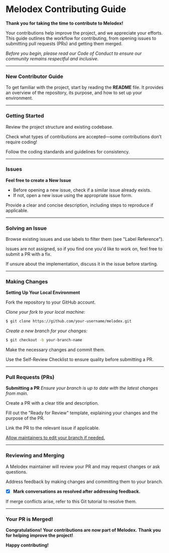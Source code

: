 # Melodex Contributing Guide
**Thank you for taking the time to contribute to Melodex!**

Your contributions help improve the project, and we appreciate your efforts. This guide outlines the workflow for contributing, from opening issues to submitting pull requests (PRs) and getting them merged.

*Before you begin, please read our Code of Conduct to ensure our community remains respectful and inclusive.*
<br>

---
### New Contributor Guide
To get familiar with the project, start by reading the **README** file. It provides an overview of the repository, its purpose, and how to set up your environment.
<br>

---
### Getting Started
Review the project structure and existing codebase.

Check what types of contributions are accepted—some contributions don’t require coding!

Follow the coding standards and guidelines for consistency.
<br>

---
### Issues
**Feel free to create a New Issue**

- Before opening a new issue, check if a similar issue already exists. 
- If not, open a new issue using the appropriate issue form.

Provide a clear and concise description, including steps to reproduce if applicable.
<br>

---
### Solving an Issue
Browse existing issues and use labels to filter them (see "Label Reference").

Issues are not assigned, so if you find one you'd like to work on, feel free to submit a PR with a fix.

If unsure about the implementation, discuss it in the issue before starting.
<br>

---
### Making Changes
**Setting Up Your Local Environment**

Fork the repository to your GitHub account.

*Clone your fork to your local machine:*
```bash
$ git clone https://github.com/your-username/melodex.git
```

*Create a new branch for your changes:*
```bash
$ git checkout -b your-branch-name
```

Make the necessary changes and commit them.

Use the Self-Review Checklist to ensure quality before submitting a PR.
<br>

---
### Pull Requests (PRs)
**Submitting a PR**
*Ensure your branch is up to date with the latest changes from main.*

Create a PR with a clear title and description.

Fill out the "Ready for Review" template, explaining your changes and the purpose of the PR.

Link the PR to the relevant issue if applicable.

<u>Allow maintainers to edit your branch if needed.</u>
<br>

---
### Reviewing and Merging
A Melodex maintainer will review your PR and may request changes or ask questions.

Address feedback by making changes and committing them to your branch.

- [x] **Mark conversations as resolved after addressing feedback.**

If merge conflicts arise, refer to this Git tutorial to resolve them.
<br>

---
### Your PR is Merged!
**Congratulations!** **Your contributions are now part of Melodex.** **Thank you for helping improve the project!**

**Happy contributing!**

